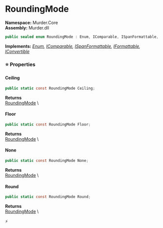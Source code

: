 # RoundingMode

**Namespace:** Murder.Core \
**Assembly:** Murder.dll

```csharp
public sealed enum RoundingMode : Enum, IComparable, ISpanFormattable, IFormattable, IConvertible
```

**Implements:** _[Enum](https://learn.microsoft.com/en-us/dotnet/api/System.Enum?view=net-7.0), [IComparable](https://learn.microsoft.com/en-us/dotnet/api/System.IComparable?view=net-7.0), [ISpanFormattable](https://learn.microsoft.com/en-us/dotnet/api/System.ISpanFormattable?view=net-7.0), [IFormattable](https://learn.microsoft.com/en-us/dotnet/api/System.IFormattable?view=net-7.0), [IConvertible](https://learn.microsoft.com/en-us/dotnet/api/System.IConvertible?view=net-7.0)_

### ⭐ Properties
#### Ceiling
```csharp
public static const RoundingMode Ceiling;
```

**Returns** \
[RoundingMode](../../Murder/Core/RoundingMode.html) \
#### Floor
```csharp
public static const RoundingMode Floor;
```

**Returns** \
[RoundingMode](../../Murder/Core/RoundingMode.html) \
#### None
```csharp
public static const RoundingMode None;
```

**Returns** \
[RoundingMode](../../Murder/Core/RoundingMode.html) \
#### Round
```csharp
public static const RoundingMode Round;
```

**Returns** \
[RoundingMode](../../Murder/Core/RoundingMode.html) \


⚡